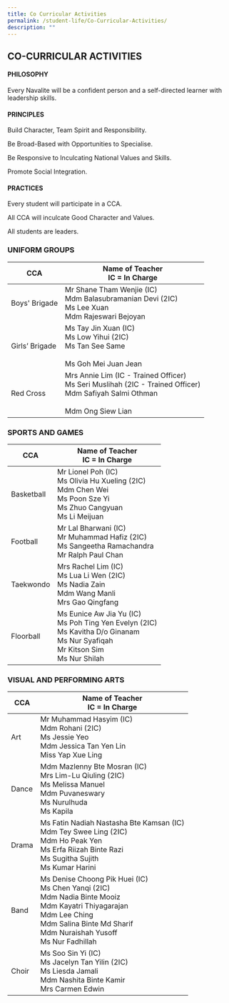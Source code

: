 ```yaml
---
title: Co Curricular Activities
permalink: /student-life/Co-Curricular-Activities/
description: ""
---
```

## CO-CURRICULAR ACTIVITIES

#### PHILOSOPHY

Every Navalite will be a confident person and a self-directed learner with leadership skills.

#### PRINCIPLES

Build Character, Team Spirit and Responsibility.

Be Broad-Based with Opportunities to Specialise.

Be Responsive to Inculcating National Values and Skills.

Promote Social Integration.

#### PRACTICES

Every student will participate in a CCA.

All CCA will inculcate Good Character and Values.

All students are leaders.

### UNIFORM GROUPS

| CCA            | Name of Teacher <br>IC = In Charge                                                                                                    |
|----------------|---------------------------------------------------------------------------------------------------------------------------------------|
|  Boys' Brigade |                Mr Shane Tham Wenjie (IC)<br>Mdm Balasubramanian Devi (2IC)<br>Ms Lee Xuan<br>Mdm Rajeswari Bejoyan<br>                |
| Girls’ Brigade | Ms Tay Jin Xuan (IC)<br>Ms Low Yihui (2IC)<br>Ms Tan See Same<br><br>Ms Goh Mei Juan Jean                                             |
|    Red Cross   | Mrs Annie Lim (IC - Trained Officer)<br>Ms Seri Muslihah (2IC - Trained Officer)<br>Mdm Safiyah Salmi Othman<br><br>Mdm Ong Siew Lian |

### SPORTS AND GAMES

| CCA        | Name of Teacher <br>IC = In Charge                                                                                                       |
|------------|------------------------------------------------------------------------------------------------------------------------------------------|
| Basketball |          Mr Lionel Poh (IC)<br>Ms Olivia Hu Xueling (2IC)<br>Mdm Chen Wei<br>Ms Poon Sze Yi<br>Ms Zhuo Cangyuan<br>Ms Li Meijuan         |
|  Football  | Mr Lal Bharwani (IC)<br>Mr Muhammad Hafiz (2IC)<br>Ms Sangeetha Ramachandra<br>Mr Ralph Paul Chan                                |
|  Taekwondo |                  Mrs Rachel Lim (IC) <br>Ms Lua Li Wen (2IC)<br>Ms Nadia Zain<br>Mdm Wang Manli<br>Mrs Gao Qingfang                  |
|  Floorball |  Ms Eunice Aw Jia Yu (IC)<br>Ms Poh Ting Yen Evelyn (2IC)<br>Ms Kavitha D/o Ginanam<br>Ms Nur Syafiqah<br>Mr Kitson Sim<br>Ms Nur Shilah |


### VISUAL AND PERFORMING ARTS 

| CCA       | Name of Teacher <br>IC = In Charge                                                                                                                                                                                     |
|-----------|------------------------------------------------------------------------------------------------------------------------------------------------------------------------------------------------------------------------|
|    Art    |                                                      Mr Muhammad Hasyim (IC)<br>Mdm Rohani (2IC)<br>Ms Jessie Yeo<br>Mdm Jessica Tan Yen Lin<br>Miss Yap Xue Ling                                                      |
|   Dance   |                                             Mdm Mazlenny Bte Mosran (IC) <br>Mrs Lim-Lu Qiuling (2IC)<br>Ms Melissa Manuel<br>Mdm Puvaneswary<br>Ms Nurulhuda<br>Ms Kapila                                             |
|   Drama   |                           Ms Fatin Nadiah Nastasha Bte Kamsan (IC)<br>Mdm Tey Swee Ling (2IC)<br>Mdm Ho Peak Yen<br>Ms Erfa Riizah Binte Razi<br>Ms Sugitha Sujith<br>Ms Kumar Harini                          |
|    Band   | Ms Denise Choong Pik Huei (IC)<br>Ms Chen Yanqi (2IC)<br>Mdm Nadia Binte Mooiz <br>Mdm Kayatri Thiyagarajan<br>Mdm Lee Ching<br>Mdm Salina Binte Md Sharif<br>Mdm Nuraishah Yusoff<br>Ms Nur Fadhillah |
|  Choir    | Ms Soo Sin Yi (IC)<br>Ms Jacelyn Tan Yilin (2IC)<br>Ms Liesda Jamali<br>Mdm Nashita Binte Kamir<br>Mrs Carmen Edwin                                                                                                    |